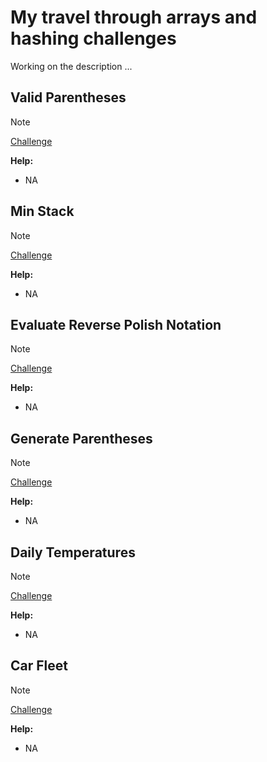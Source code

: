 # My travel through arrays and hashing challenges

Working on the description ...

## Valid Parentheses

> [!NOTE]
> [Challenge](https://leetcode.com/problems/valid-parentheses/)

**Help:**

- NA

## Min Stack

> [!NOTE]
> [Challenge](https://leetcode.com/problems/min-stack/)

**Help:**

- NA

## Evaluate Reverse Polish Notation

> [!NOTE]
> [Challenge](https://leetcode.com/problems/evaluate-reverse-polish-notation/)

**Help:**

- NA

## Generate Parentheses

> [!NOTE]
> [Challenge](https://leetcode.com/problems/permutation-in-string/)

**Help:**

- NA

## Daily Temperatures

> [!NOTE]
> [Challenge](https://leetcode.com/problems/daily-temperatures/)

**Help:**

- NA

## Car Fleet

> [!NOTE]
> [Challenge](https://leetcode.com/problems/car-fleet/)

**Help:**

- NA
